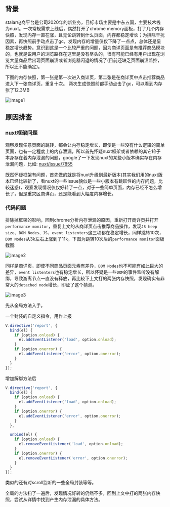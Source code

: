 ## 背景
stalar电商平台是公司2020年的新业务，目标市场主要是中东五国，主要技术栈为nuxt。一次常规需求上线后，偶然打开了chrome memory面板，打了几个内存快照，发现内存一直在涨，且无论跳转到什么页面，内存都稳定增长；为排除干扰因素，再快照前手动点击了gc，发现内存的增量仅仅下降了一点点，总体还是呈稳定增长趋势。意识到这是一个比较严重的问题，因为商详页面是有推荐商品模块的，也就是说用户的浏览路径在这里是没有尽头的，很有可能已经有用户出现在浏览大量商品后出现页面崩溃或者浏览器闪退的情况了(目前还缺乏页面崩溃监控，所以还不能确定)。

下图的内存快照，第一张是第一次进入商详页，第二张是在商详页中点击推荐商品进入下一张商详页，重复十次。 两次生成快照前都手动点击了gc，可以看到内存张了12.3MB

![image1](https://user-images.githubusercontent.com/21285362/105118684-dddccb00-5b09-11eb-81be-923fd34c4135.png)

## 原因排查
### nuxt框架问题
观察发现任意页面的跳转，都会让内存稳定增长，即使是一些没有什么逻辑的简单页面，也有一定程度上的内存泄漏，所以首先怀疑nuxt框架或者依赖的其它轮子本身存在着内存泄漏的问题，google了一下发现nuxt的某些小版本确实存在内存泄漏问题，比如: [nuxt/issue/7855](https://github.com/nuxt/nuxt.js/issues/7855)

既然怀疑框架有问题，首先做的就是将nuxt升级到最新版本(其实我们用的nuxt版本已经比较新了，看nuxt的一些issue貌似是一些小版本有跳跃性的内存问题，比较迷惑)，观察发现情况仅仅好转了一点，对于一些简单页面，内存已经不怎么增长了，但是重灾区商详页，还是能看到大幅度内存增长。

### 代码问题
排除掉框架的影响，回到chrome分析内存泄漏的原因，重新打开商详页并打开`performance monitor`，重复上文的从商详页点击推荐商品操作，发现`JS heep size`、`DOM Nodes、JS`、`event listenters`这三项都在稳定增长，同样跳转10次，`DOM Nodes`从3k左右上涨到了11k，下图为跳转10次后的`performance monitor`面板截图:

![image2](https://user-images.githubusercontent.com/21285362/105122142-9f96da00-5b10-11eb-980a-fc7b678fc956.png)

同样是商详页，即使不同商品页面元素有差异，`DOM Nodes`也不可能有如此巨大的差异，`event listenters`也有稳定增长，所以怀疑是一些`DOM`的事件监听没有解绑，导致游离节点一直没有释放，再比较下上文打的两张内存快照，发现确实有非常大的`detached node`增长，印证了这个猜测。

![image3](https://user-images.githubusercontent.com/21285362/105124178-8bed7280-5b14-11eb-998e-909f5669cb11.png)

先从全局方法入手。

一个封装的自定义指令，用作上报
```javascript
V.directive('report', {
  bind(el) {
    if (option.onload) {
      el.addEventListener('load', option.onload);
    }
    if (option.onerror) {
      el.addEventListener('error', option.onerror);
    }
  }
});
```
增加解绑方法后
```javascript
V.directive('report', {
  bind(el) {
    if (option.onload) {
      el.addEventListener('load', option.onload);
    }
    if (option.onerror) {
      el.addEventListener('error', option.onerror);
    }
  },

  unbind(el) {
    if (option.onload) {
      el.removeEventListener('load', option.onload);
    }
    if (option.onerror) {
      el.removeEventListener('error', option.onerror);
    }
  }
});
```
类似的还有对scroll监听的一些全局封装等等。

全局的方法扫了一遍后，发现情况好转的仍然不多，回到上文中打的两张内存快照，尝试从详情中找到产生内存泄漏的具体方法。
